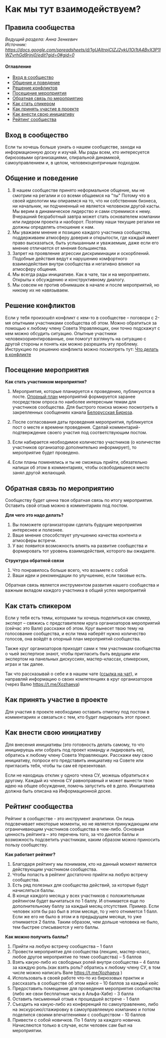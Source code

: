 # Как мы тут взаимодействуем?
## Правила сообщества
*Ведущий раздела: Анна Зенкевич*  
*Источник: https://docs.google.com/spreadsheets/d/1gUAItrpjCIZJ2ykU1Oi1tA4BvX3P1IWZyrhGd9rjnj0/edit?gid=0#gid=0*

#### Оглавление
- [Вход в сообщество](#вход-в-сообщество)
- [Общение и поведение](#общение-и-поведение)
- [Решение конфликтов](#решение-конфликтов)
- [Посещение мероприятия](#посещение-мероприятия)
- [Обратная связь по мероприятию](#обратная-связь-по-мероприятию)
- [Как стать спикером](#как-стать-спикером)
- [Как принять участие в проекте](#как-принять-участие-в-проекте)
- [Как внести свою инициативу](#как-внести-свою-инициативу)
- [Рейтинг сообщества](#рейтинг-сообщества)

## Вход в сообщество
Если ты хочешь больше узнать о нашем сообществе, заходи на информационную доску и изучай. Мы рады всем, кто интересуется бирюзовыми организациями, спиральной динамикой, самоуправлением и, в целом, человекоцентричным подходом.

## Общение и поведение
1. В нашем сообществе принято неформальное общение, мы не смотрим на регалии и со всеми общаемся на "ты" Потому что в своей идеологии мы опираемся на то, что ни собственник бизнеса, ни начальник, ни подчиненный не является человеком другой касты. Мы верим в динамическое лидерство и сами стремимся к нему. Вчерашний безработный завтра может стать основателем компании или лидером проекта и наоборот. Поэтому наши текущие регалии не должны определять отношение к нам.
2. Мы уважаем мнение и позицию каждого участника сообщества, поддерживаем атмосферу доверия и открытости, где каждый имеет право высказаться, быть услышанным и уважаемым, даже если его мнение отличается от мнения большинства.
3. Запрет на проявление агрессии дискриминации и оскорблений. Подобные действия ведут к нарушению комфортного взаимодействия внутри сообщества и негативно влияют на атмосферу общения.
4. Мы всегда рады инициативе. Как в чате, так и на мероприятиях. Открыты к обсуждению и конструктивному диалогу.
5. Мы совсем не против обнимашек в начале и после мероприятий, но никому их не навязываем.

## Решение конфликтов
Если у тебя произошёл конфликт с кем-то в сообществе – поговори с 2-мя опытными участниками сообщества об этом. Можно обратиться за помощью к любому члену Совета Управляющих, они точно подскажут с кем можно обсудить ситуацию. Опытные участники человекоориентированные, они помогут взглянуть на ситуацию с другой стороны и понять как можно разрешить эту проблему. Инструкцию по решению конфликта можно посмотреть тут: [Что делать в конфликте](https://docs.google.com/document/d/13kwrMDo8HRWX-OYighFAeiP7DganSC2Ly8uDNoAfZe0/edit?tab=t.0)

## Посещение мероприятия
**Как стать участником мероприятия?**

1. Мероприятия, которые планируется к проведению, публикуются в посте.
[Опорный план](https://docs.google.com/document/d/1o08gPyyaKqco8bHpBMIWSuD_d01eJohAayek8nWDhEc/edit?tab=t.0) мероприятий формируется заранее посредством опроса по наиболее интересным темам для участников сообщества.
Для быстрого поиска можно посмотреть в закрепленных сообщениях канала [Белорусская Бирюза](http://t.me/teal_by).

2. После согласования даты проведения мероприятия, публикуется пост о месте и времени проведения. Сделай комментарий-подтверждение своего участия под соответствующим постом.

3. Если набирается необходимое количество участников (о количестве участников организатор дополнительно информирует), то мероприятие будет проведено.

4. Если планы поменялись и ты не сможешь прийти, обязательно напиши об этом в комментариях, чтобы освободившееся место занял другой желающий.

## Обратная связь по мероприятию
Сообществу будет ценна твоя обратная связь по итогу мероприятия. Оставить свой отзыв можно в комментариях под постом.

**Для чего это надо делать?**
1. Вы поможете организаторам сделать будущие мероприятия интереснее и полезнее.
2. Ваше мнение способствует улучшению качества контента и атмосферы встречи.
3. У вас появится возможность влиять на развитие сообщества и формировать тот уровень взаимодействия, которого вы ожидаете.

**Структура обратной связи**
1. Что понравилось больше всего, что возьмете с собой
2. Ваши идеи и рекомендации по улучшению, если таковые есть.

Обратная связь является инструментом развития нашего сообщества и важным вкладом каждого участника в общий успех мероприятий

## Как стать спикером
Если у тебя есть темы, которыми ты хочешь поделиться как спикер, эксперт – свяжись с представителем круга организаторов мероприятий (сейчас это Валя) расскажи об этом. Круг вынесет твою тему на голосование сообщества, и если тема наберёт нужно количество голосов, она войдёт в опорный план мероприятий сообщества.

Также круг организаторов приходят сами к тем участникам сообщества о чьей экспертизе знают, чтобы пригласить быть ведущим или экспертом на панельных дискуссиях, мастер-классах, спикерских, играх и так далее.

Так что рассказывай о себе и в нашем чате ([ссылка на чат](https://t.me/teal_by_chat)), и направляй информацию о своих компетенциях в круг организаторов (через Валю https://t.me/Xozhaeva)

## Как принять участие в проекте
Для участия в проекте необходимо оставить отметку под постом в комментариях и связаться с тем, кто будет лидировать этот проект.

## Как внести свою инициативу
Для внесения инициативы (это готовность делать самому, то что инициируешь или собрать под проект команду и лидировать ее), обратись к любому члену Совета Управляющих. Расскажи ему свою инициативу, попроси его представить инициативу на Совете или пригласить тебя, чтобы ты сам её презентовал.

Если не находишь отклик у одного члена СУ, можешь обратиться к другому. Каждый из членов СУ равноправный и может вынести твою идею на общее обсуждение, помочь запустить её в дело. Инициатива должна быть описана на Информационной доске.

## Рейтинг сообщества
Рейтинг в сообществе - это инструмент аналитики. Он лишь подсвечивает некоторые моменты, но не является принуждающим или ограничивающим участников сообщества в чем-либо. Основная ценность рейтинга – это перечень того, за что даются баллы и возможность подсветить участникам, каким образом можно приносить пользу сообществу.

**Как работает рейтинг?**
1. Благодаря рейтингу мы понимаем, кто на данный момент является действующим участником сообщества.
2. Чтобы попасть в рейтинг достаточно прийти на любую встречу сообщества.
3. Есть ряд полезных для сообщества действий, за которые будут начисляться баллы.
4. В конце каждого месяца у всех участников с положительным рейтингом будет вычитаться по 1 баллу. И отнимается еще по дополнительному баллу за каждый месяц отсутствия. Пример. Если человек хотя бы раз был в этом месяце, то у него отнимется 1 балл. Если же его не было в этом и в предыдущем месяце, то уже отнимается 2 балла. Таким образом, чем дольше человека не было, тем быстрее списываются у него баллы. 

**Как можно получить баллы?**
1. Прийти на любую встречу сообщества – 1 балл
2. Провести мероприятие для сообщества (лекцию, мастер-класс, любое другое мероприятие по теме сообщества) – 5 баллов
3. Взять какую-либо из свободных ролей внутри сообщества – 4 балла за каждую роль.(как взять роль? обратись к любому члену СУ, в том числе можно написать Вале https://t.me/Xozhaeva )
4. Использовать в своей работе что-то из бирюзовых практик и рассказать в сообществе об этом кейсе – 10 баллов за каждый кейс
5. Предоставить помещение для проведения мероприятия сообщества (либо же свои бесплатные часы в Альфа-Хабе) - 3 балла
6. Оставить письменный отзыв к прошедшей встрече - 1 балл
7. Съездить на какую-либо из конференций по самоуправлению, либо на экскурсию/стажировку в самоуправляемую компанию и потом поделился своими впечатлениями с сообществом - 10 баллов
8. Привести с собой новичков. По 1 баллу за каждого новичка. Начисляются только в случае, если человек сам был на мероприятии.
